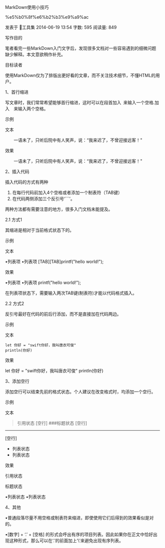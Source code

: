 MarkDown使用小技巧


%e5%b0%8f%e6%b2%b3%e9%a9%ac


发表于 工具集  2014-06-19 13:54 字数: 595  阅读量: 849 



写作目的

笔者看完一些MarkDown入门文字后，发现很多文档对一些容易遇到的细微问题缺少解释。本文意欲稍作补充。

目标读者

使用MarkDown仅为了排版出更好看的文章，而不关注技术细节，不懂HTML的用户。


1、首行缩进

写文章时，我们常常希望能够首行缩进，这时可以在段首加入&ensp;来输入一个空格.加入&emsp;来输入两个空格。

示例

文本


&emsp;&emsp;一语未了，只听后院中有人笑声，说：“我来迟了，不曾迎接远客！"

效果


  一语未了，只听后院中有人笑声，说：“我来迟了，不曾迎接远客！"

2、插入代码

插入代码的方式有两种
1. 在每行代码前加入4个空格或者添加一个制表符（TAB键）
2. 在代码两侧添加三个反引号‘```’。

两种方法都有需要注意的地方，很多入门文档未能提及。

2.1 方式1

其缩进是相对于当前格式状态下的。

示例

文本

•列表项
•列表项
[TAB][TAB]printf("hello world!");

效果

•列表项
•列表项  printf("hello world!");


在列表项状态下，需要输入两次TAB键(制表符)才能以代码格式插入。

2.2 方式2

反引号最好在代码的前后行添加，而不是直接加在代码两边。

示例

文本


```
let 你好 = "swift你好，我叫唐衣可俊"
println(你好)
```

效果

let 你好 = "swift你好，我叫唐衣可俊"
println(你好)

3、添加空行

添加空行可以结束先前的格式状态。个人建议在改变格式时，均添加一个空行。

示例

文本


>引用状态
[空行]
###标题状态
[空行]
------
[空行]
- 列表状态
- 列表状态

效果



引用状态

标题状态

•列表状态
•列表状态

4、其他

•普通段落尽量不用空格或制表符来缩进，即使使用它们后得到的效果看似是对的。


•[数字] + ‘.’ + [空格] 的形式会呼出有序的项目列表。因此如果你在正文中恰好出现这种形式，那么可以在‘.’的前面加上‘\’来避免出现有序列表。

